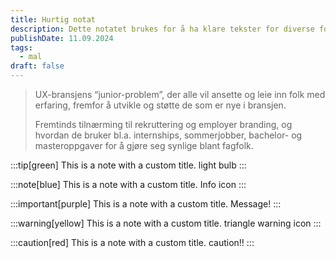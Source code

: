 ```yaml
---
title: Hurtig notat
description: Dette notatet brukes for å ha klare tekster for diverse formatter.
publishDate: 11.09.2024
tags:
  - mal
draft: false
---
```





> UX-bransjens “junior-problem”, der alle vil ansette og leie inn folk med erfaring, fremfor å utvikle og støtte de som er nye i bransjen.
> 
> Fremtinds tilnærming til rekruttering og employer branding, og hvordan de bruker bl.a. internships, sommerjobber, bachelor- og masteroppgaver for å gjøre seg synlige blant fagfolk.

:::tip[green]
This is a note with a custom title. light bulb
:::

:::note[blue]
This is a note with a custom title. Info icon
:::

:::important[purple]
This is a note with a custom title. Message!
:::

:::warning[yellow]
This is a note with a custom title. triangle warning icon
:::

:::caution[red]
This is a note with a custom title. caution!!
:::